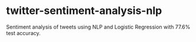 # twitter-sentiment-analysis-nlp
Sentiment analysis of tweets using NLP and Logistic Regression with 77.6% test accuracy.
